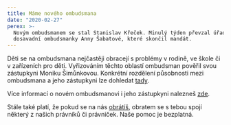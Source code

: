```yaml
---
title: Máme nového ombudsmana
date: "2020-02-27"
perex: >-
  Novým ombudsmanem se stal Stanislav Křeček. Minulý týden převzal úřad od
  dosavadní ombudsmanky Anny Šabatové, které skončil mandát.
---
```




Děti se na ombudsmana nejčastěji obracejí s problémy v rodině, ve škole či v zařízeních pro děti. Vyřizováním těchto oblastí ombudsman pověřil svou zástupkyni Moniku Šimůnkovou. Konkrétní rozdělení působnosti mezi ombudsmana a jeho zástupkyni lze dohledat [tady](https://www.ochrance.cz/rozdeleni-pusobnosti/).



Více informací o novém ombudsmanovi i jeho zástupkyni nalezneš [zde](https://deti.ochrance.cz/verejny-ochrance-prav/).



Stále také platí, že pokud se na nás [obrátíš](https://deti.ochrance.cz/jak-se-na-ochrance-obratit/), obratem se s tebou spojí některý z našich právníků či právniček. Naše pomoc je bezplatná. 


